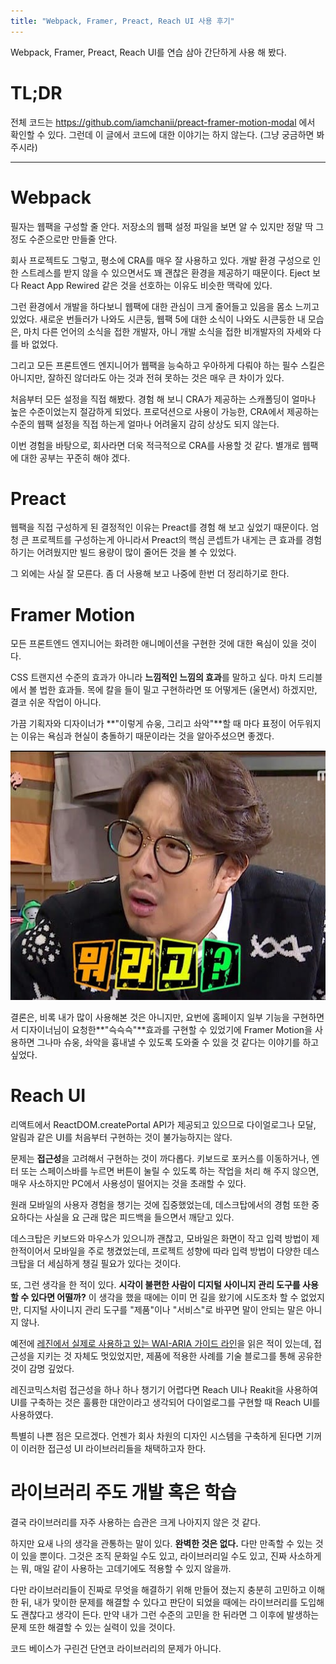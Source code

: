 ```yaml
---
title: "Webpack, Framer, Preact, Reach UI 사용 후기"
---
```


Webpack, Framer, Preact, Reach UI를 연습 삼아 간단하게 사용 해 봤다.

# **TL;DR**

전체 코드는 <https://github.com/iamchanii/preact-framer-motion-modal> 에서 확인할 수 있다. 그런데 이 글에서 코드에 대한 이야기는 하지 않는다. (그냥 궁금하면 봐 주시라)

---

# **Webpack**

필자는 웹팩을 구성할 줄 안다. 저장소의 웹팩 설정 파일을 보면 알 수 있지만 정말 딱 그정도 수준으로만 만들줄 안다.

회사 프로젝트도 그렇고, 평소에 CRA를 매우 잘 사용하고 있다. 개발 환경 구성으로 인한 스트레스를 받지 않을 수 있으면서도 꽤 괜찮은 환경을 제공하기 때문이다. Eject 보다 React App Rewired 같은 것을 선호하는 이유도 비슷한 맥락에 있다.

그런 환경에서 개발을 하다보니 웹팩에 대한 관심이 크게 줄어들고 있음을 몸소 느끼고 있었다. 새로운 번들러가 나와도 시큰둥, 웹팩 5에 대한 소식이 나와도 시큰둥한 내 모습은, 마치 다른 언어의 소식을 접한 개발자, 아니 개발 소식을 접한 비개발자의 자세와 다를 바 없었다.

그리고 모든 프론트엔드 엔지니어가 웹팩을 능숙하고 우아하게 다뤄야 하는 필수 스킬은 아니지만, 잘하진 않더라도 아는 것과 전혀 못하는 것은 매우 큰 차이가 있다.

처음부터 모든 설정을 직접 해봤다. 경험 해 보니 CRA가 제공하는 스캐폴딩이 얼마나 높은 수준이었는지 절감하게 되었다. 프로덕션으로 사용이 가능한, CRA에서 제공하는 수준의 웹팩 설정을 직접 하는게 얼마나 어려울지 감히 상상도 되지 않는다.

이번 경험을 바탕으로, 회사라면 더욱 적극적으로 CRA를 사용할 것 같다. 별개로 웹팩에 대한 공부는 꾸준히 해야 겠다.

# Preact

웹팩을 직접 구성하게 된 결정적인 이유는 Preact를 경험 해 보고 싶었기 때문이다. 엄청 큰 프로젝트를 구성하는게 아니라서 Preact의 핵심 콘셉트가 내게는 큰 효과를 경험하기는 어려웠지만 빌드 용량이 많이 줄어든 것을 볼 수 있었다.

그 외에는 사실 잘 모른다. 좀 더 사용해 보고 나중에 한번 더 정리하기로 한다.

# Framer Motion

모든 프론트엔드 엔지니어는 화려한 애니메이션을 구현한 것에 대한 욕심이 있을 것이다.

CSS 트랜지션 수준의 효과가 아니라 **느낌적인 느낌의 효과**를 말하고 싶다. 마치 드리블에서 볼 법한 효과들. 목에 칼을 들이 밀고 구현하라면 또 어떻게든 (울면서) 하겠지만, 결코 쉬운 작업이 아니다.

가끔 기획자와 디자이너가 **"이렇게 슈웅, 그리고 솨악"**할 때 마다 표정이 어두워지는 이유는 욕심과 현실이 충돌하기 때문이라는 것을 알아주셨으면 좋겠다.

![](dec06b43-6a02-4fab-84f9-e7eb99ee3472_2.jpg)

결론은, 비록 내가 많이 사용해본 것은 아니지만, 요번에 홈페이지 일부 기능을 구현하면서 디자이너님이 요청한**"슥슥슥"**효과를 구현할 수 있었기에 Framer Motion을 사용하면 그나마 슈웅, 솨악을 흉내낼 수 있도록 도와줄 수 있을 것 같다는 이야기를 하고 싶었다.

# **Reach UI**

리액트에서 ReactDOM.createPortal API가 제공되고 있으므로 다이얼로그나 모달, 알림과 같은 UI를 처음부터 구현하는 것이 불가능하지는 않다.

문제는 **접근성**을 고려해서 구현하는 것이 까다롭다. 키보드로 포커스를 이동하거나, 엔터 또는 스페이스바를 누르면 버튼이 눌릴 수 있도록 하는 작업을 처리 해 주지 않으면, 매우 사소하지만 PC에서 사용성이 떨어지는 것을 초래할 수 있다.

원래 모바일의 사용자 경험을 챙기는 것에 집중했었는데, 데스크탑에서의 경험 또한 중요하다는 사실을 요 근래 많은 피드백을 들으면서 깨닫고 있다.

데스크탑은 키보드와 마우스가 있으니까 괜찮고, 모바일은 화면이 작고 입력 방법이 제한적이어서 모바일을 주로 챙겼었는데, 프로젝트 성향에 따라 입력 방법이 다양한 데스크탑을 더 세심하게 챙길 필요가 있다는 것이다.

또, 그런 생각을 한 적이 있다. **시각이 불편한 사람이 디지털 사이니지 관리 도구를 사용할 수 있다면 어떨까?** 이 생각을 했을 때에는 이미 먼 길을 왔기에 시도조차 할 수 없었지만, 디지털 사이니지 관리 도구를 "제품"이나 "서비스"로 바꾸면 말이 안되는 말은 아니지 않나.

예전에 [레진에서 실제로 사용하고 있는 WAI-ARIA 가이드 라인](https://tech.lezhin.com/2018/04/20/wai-aria)을 읽은 적이 있는데, 접근성을 지키는 것 자체도 멋있었지만, 제품에 적용한 사례를 기술 블로그를 통해 공유한 것이 감명 깊었다.

레진코믹스처럼 접근성을 하나 하나 챙기기 어렵다면 Reach UI나 Reakit을 사용하여 UI를 구축하는 것은 훌륭한 대안이라고 생각되어 다이얼로그를 구현할 때 Reach UI를 사용하였다.

특별히 나쁜 점은 모르겠다. 언젠가 회사 차원의 디자인 시스템을 구축하게 된다면 기꺼이 이러한 접근성 UI 라이브러리들을 채택하고자 한다.

# 라이브러리 주도 개발 혹은 학습

결국 라이브러리를 자주 사용하는 습관은 크게 나아지지 않은 것 같다.

하지만 요새 나의 생각을 관통하는 말이 있다. **완벽한 것은 없다.** 다만 만족할 수 있는 것이 있을 뿐이다. 그것은 조직 문화일 수도 있고, 라이브러리일 수도 있고, 진짜 사소하게는 뭐, 매일 같이 사용하는 고데기에도 적용할 수 있지 않을까.

다만 라이브러리들이 진짜로 무엇을 해결하기 위해 만들어 졌는지 충분히 고민하고 이해한 뒤, 내가 맞이한 문제를 해결할 수 있다고 판단이 되었을 때에는 라이브러리를 도입해도 괜찮다고 생각이 든다. 만약 내가 그런 수준의 고민을 한 뒤라면 그 이후에 발생하는 문제 또한 해결할 수 있는 실력이 있을 것이다.

코드 베이스가 구린건 단연코 라이브러리의 문제가 아니다.